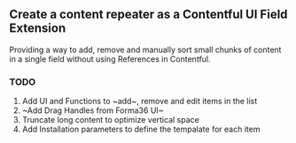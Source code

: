 ## Create a content repeater as a Contentful UI Field Extension
Providing a way to add, remove and manually sort small chunks of content in a single field without using References in Contentful.

### TODO
1. Add UI and Functions to ~add~, remove and edit items in the list
2. ~Add Drag Handles from Forma36 UI~
3. Truncate long content to optimize vertical space
4. Add Installation parameters to define the tempalate for each item
